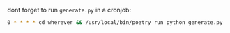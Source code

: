 dont forget to run `generate.py` in a cronjob:

``` sh
0 * * * * cd wherever && /usr/local/bin/poetry run python generate.py
```

